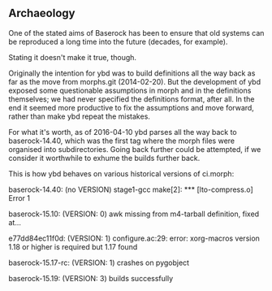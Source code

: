 ## Archaeology

One of the stated aims of Baserock has been to ensure that old systems can
be reproduced a long time into the future (decades, for example).

Stating it doesn't make it true, though.

Originally the intention for ybd was to build definitions all the way back as
far as the move from morphs.git (2014-02-20). But the development of ybd
exposed some questionable assumptions in morph and in the definitions
themselves; we had never specified the definitions format, after all. In the
end it seemed more productive to fix the assumptions and move forward, rather
than make ybd repeat the mistakes.

For what it's worth, as of 2016-04-10 ybd parses all the way back to baserock-14.40, which was the first tag where the morph files were organised into subdirectories. Going back further could be attempted, if we consider it
worthwhile to exhume the builds further back.

This is how ybd behaves on various historical versions of ci.morph:

baserock-14.40:
  (no VERSION) stage1-gcc make[2]: *** [lto-compress.o] Error 1

baserock-15.10:
  (VERSION: 0) awk missing from m4-tarball definition, fixed at...

e77dd84ec11f0d:
  (VERSION: 1) configure.ac:29: error: xorg-macros version 1.18 or higher is required but 1.17 found

baserock-15.17-rc:
    (VERSION: 1) crashes on pygobject

baserock-15.19:
    (VERSION: 3) builds successfully